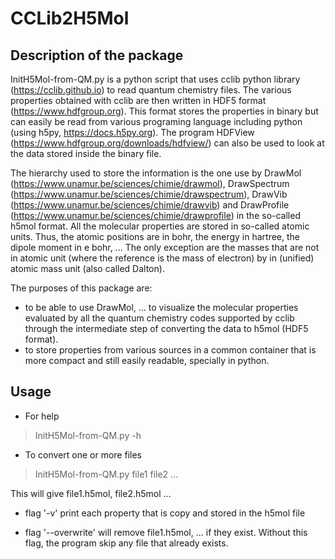 # CCLib2H5Mol

## Description of the package

InitH5Mol-from-QM.py is a python script that uses cclib python library (https://cclib.github.io) to read quantum chemistry files.
The various properties obtained with cclib are then written in HDF5 format (https://www.hdfgroup.org).
This format stores the properties in binary but can easily be read from various programing language including python (using h5py, https://docs.h5py.org).
The program HDFView (https://www.hdfgroup.org/downloads/hdfview/) can also be used to look at the data stored inside the binary file.

The hierarchy used to store the information is the one use by DrawMol (https://www.unamur.be/sciences/chimie/drawmol), DrawSpectrum (https://www.unamur.be/sciences/chimie/drawspectrum), DrawVib (https://www.unamur.be/sciences/chimie/drawvib) and DrawProfile (https://www.unamur.be/sciences/chimie/drawprofile) in the so-called h5mol format.
All the molecular properties are stored in so-called atomic units.
Thus, the atomic positions are in bohr, the energy in hartree, the dipole moment in e bohr, ...
The only exception are the masses that are not in atomic unit (where the reference is the mass of electron) by in (unified) atomic mass unit (also called Dalton).

The purposes of this package are:
- to be able to use DrawMol, ... to visualize the molecular properties evaluated by all the quantum chemistry codes supported by cclib through the intermediate step of converting the data to h5mol (HDF5 format).
- to store properties from various sources in a common container that is more compact and still easily readable, specially in python.

## Usage

- For help

> InitH5Mol-from-QM.py -h 

- To convert one or more files

> InitH5Mol-from-QM.py file1 file2 ...

This will give file1.h5mol, file2.h5mol ... 

- flag '-v' print each property that is copy and stored in the h5mol file

- flag '--overwrite' will remove file1.h5mol, ... if they exist.
Without this flag, the program skip any file that already exists.


